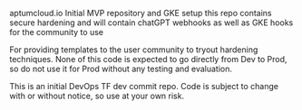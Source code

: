 aptumcloud.io
Initial MVP repository and GKE setup this repo contains secure hardening and will contain chatGPT webhooks as well as GKE hooks for the community to use

For providing templates to the user community to tryout hardening techniques.  None of this code is expected to go directly from Dev to Prod, so do not use it for Prod without any testing and evaluation.

This is an initial DevOps TF dev commit repo.  Code is subject to change with or without notice, so use at your own risk.
